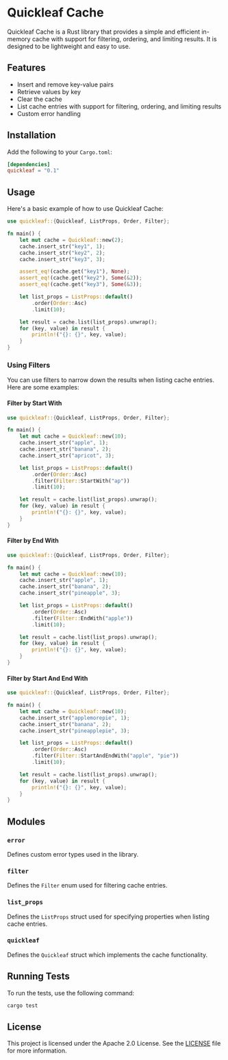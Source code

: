 # Quickleaf Cache

Quickleaf Cache is a Rust library that provides a simple and efficient in-memory cache with support for filtering, ordering, and limiting results. It is designed to be lightweight and easy to use.

## Features

- Insert and remove key-value pairs
- Retrieve values by key
- Clear the cache
- List cache entries with support for filtering, ordering, and limiting results
- Custom error handling

## Installation

Add the following to your `Cargo.toml`:

```toml
[dependencies]
quickleaf = "0.1"
```

## Usage

Here's a basic example of how to use Quickleaf Cache:

```rust
use quickleaf::{Quickleaf, ListProps, Order, Filter};

fn main() {
    let mut cache = Quickleaf::new(2);
    cache.insert_str("key1", 1);
    cache.insert_str("key2", 2);
    cache.insert_str("key3", 3);

    assert_eq!(cache.get("key1"), None);
    assert_eq!(cache.get("key2"), Some(&2));
    assert_eq!(cache.get("key3"), Some(&3));

    let list_props = ListProps::default()
        .order(Order::Asc)
        .limit(10);

    let result = cache.list(list_props).unwrap();
    for (key, value) in result {
        println!("{}: {}", key, value);
    }
}
```

### Using Filters

You can use filters to narrow down the results when listing cache entries. Here are some examples:

#### Filter by Start With

```rust
use quickleaf::{Quickleaf, ListProps, Order, Filter};

fn main() {
    let mut cache = Quickleaf::new(10);
    cache.insert_str("apple", 1);
    cache.insert_str("banana", 2);
    cache.insert_str("apricot", 3);

    let list_props = ListProps::default()
        .order(Order::Asc)
        .filter(Filter::StartWith("ap"))
        .limit(10);

    let result = cache.list(list_props).unwrap();
    for (key, value) in result {
        println!("{}: {}", key, value);
    }
}
```

#### Filter by End With

```rust
use quickleaf::{Quickleaf, ListProps, Order, Filter};

fn main() {
    let mut cache = Quickleaf::new(10);
    cache.insert_str("apple", 1);
    cache.insert_str("banana", 2);
    cache.insert_str("pineapple", 3);

    let list_props = ListProps::default()
        .order(Order::Asc)
        .filter(Filter::EndWith("apple"))
        .limit(10);

    let result = cache.list(list_props).unwrap();
    for (key, value) in result {
        println!("{}: {}", key, value);
    }
}
```

#### Filter by Start And End With

```rust
use quickleaf::{Quickleaf, ListProps, Order, Filter};

fn main() {
    let mut cache = Quickleaf::new(10);
    cache.insert_str("applemorepie", 1);
    cache.insert_str("banana", 2);
    cache.insert_str("pineapplepie", 3);

    let list_props = ListProps::default()
        .order(Order::Asc)
        .filter(Filter::StartAndEndWith("apple", "pie"))
        .limit(10);

    let result = cache.list(list_props).unwrap();
    for (key, value) in result {
        println!("{}: {}", key, value);
    }
}
```

## Modules

### `error`

Defines custom error types used in the library.

### `filter`

Defines the `Filter` enum used for filtering cache entries.

### `list_props`

Defines the `ListProps` struct used for specifying properties when listing cache entries.

### `quickleaf`

Defines the `Quickleaf` struct which implements the cache functionality.

## Running Tests

To run the tests, use the following command:

```sh
cargo test
```

## License

This project is licensed under the Apache 2.0 License. See the [LICENSE](LICENSE) file for more information.
